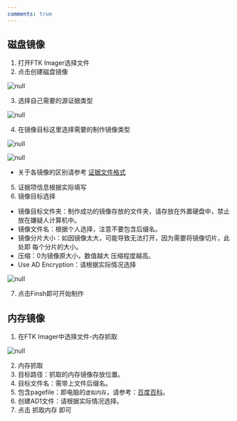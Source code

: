 ```yaml
---
comments: true
---
```


## 磁盘镜像

1. 打开FTK Imager选择文件
2. 点击创建磁盘镜像

![null](https://bu.dusays.com/2023/07/25/64bfec6748aa3.png)

3. 选择自己需要的源证据类型

![null](https://bu.dusays.com/2023/07/25/64bfec6893965.png)

4. 在镜像目标这里选择需要的制作镜像类型

![null](https://bu.dusays.com/2023/07/25/64bfec6a9d47d.png)

![null](https://bu.dusays.com/2023/07/25/64bfec6bd98b2.png)
- 关于各镜像的区别请参考 [证据文件格式](https://www.forensics-wiki.com/base/gs/)

5. 证据项信息根据实际填写
6. 镜像目标选择

- 镜像目标文件夹：制作成功的镜像存放的文件夹，请存放在外置硬盘中，禁止放在嫌疑人计算机中。
- 镜像文件名：根据个人选择，注意不要包含后缀名。
- 镜像分片大小：如因镜像太大，可能导致无法打开，因为需要将镜像切片，此处即 每个分片的大小。
- 压缩：0为镜像原大小，数值越大 压缩程度越高。
- Use AD Encryption：请根据实际情况选择

![null](https://bu.dusays.com/2023/07/25/64bfec7051464.png)

7. 点击Finsh即可开始制作

## 内存镜像

1. 在FTK Imager中选择文件-内存抓取

![null](https://bu.dusays.com/2023/07/25/64bfec783fc71.png)

2. 内存抓取
3. 目标路径：抓取的内存镜像存放位置。
4. 目标文件名：需带上文件后缀名。
5. 包含pagefile：即电脑的`虚拟内存`，请参考：[百度百科](https://baike.baidu.com/item/pagefile.sys/460068?fr=aladdin)。
6. 创建AD1文件：请根据实际情况选择。
7. 点击 抓取内存 即可
